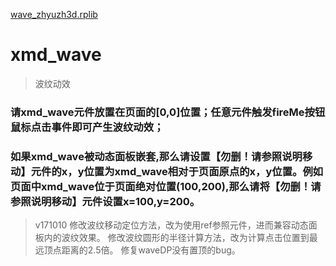[wave_zhyuzh3d.rplib](http://apps.xmgc360.com/21266/ama56ttqh76k/src/wave_zhyuzh3d.rplib)

# xmd_wave
> 波纹动效

### 请xmd_wave元件放置在页面的[0,0]位置；任意元件触发fireMe按钮鼠标点击事件即可产生波纹动效；

### 如果xmd_wave被动态面板嵌套,那么请设置【勿删！请参照说明移动】元件的x，y位置为xmd_wave相对于页面原点的x，y位置。例如页面中xmd_wave位于页面绝对位置(100,200),那么请将【勿删！请参照说明移动】元件设置x=100,y=200。

> v171010 
修改波纹移动定位方法，改为使用ref参照元件，进而兼容动态面板内的波纹效果。
修改波纹圆形的半径计算方法，改为计算点击位置到最远顶点距离的2.5倍。
修复waveDP没有置顶的bug。